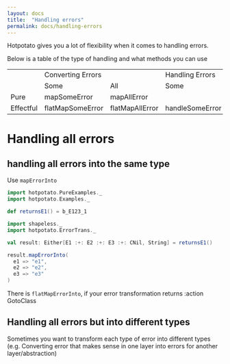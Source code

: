 ```yaml
---
layout: docs
title:  "Handling errors"
permalink: docs/handling-errors
---
```


Hotpotato gives you a lot of flexibility when it comes to handling errors.

Below is a table of the type of handling and what methods you can use

<table class="error-handling-table">
  <tr>
    <td style="border: none"></td>
    <td colspan="2">Converting Errors</td>
    <td colspan="2">Handling Errors</td>
  </tr>
  <tr>
    <td style="border: none"></td>
    <td>Some</td>
    <td>All</td>
    <td>Some</td>
    <td>All</td>
  </tr>
  <tr>
    <td>Pure</td>
    <td>mapSomeError</td>
    <td>mapAllError</td>
  </tr>
  <tr>
    <td>Effectful</td>
    <td>flatMapSomeError</td>
    <td>flatMapAllError</td>
    <td>handleSomeError</td>
    <td>flatMapErrorInto</td>
  </tr>
</table>

# Handling all errors

## handling all errors into the same type

Use `mapErrorInto`

```scala mdoc:invisible
import hotpotato.PureExamples._
import hotpotato.Examples._

def returnsE1() = b_E123_1
```

```scala mdoc:silent
import shapeless._
import hotpotato.ErrorTrans._
```

```scala mdoc
val result: Either[E1 :+: E2 :+: E3 :+: CNil, String] = returnsE1()

result.mapErrorInto(
  e1 => "e1",
  e2 => "e2",
  e3 => "e3"
)
```

There is `flatMapErrorInto`, if your error transformation returns :action GotoClass


## Handling all errors but into different types

Sometimes you want to transform each type of error into different types (e.g. 
Converting error that makes sense in one layer into errors for another layer/abstraction)


